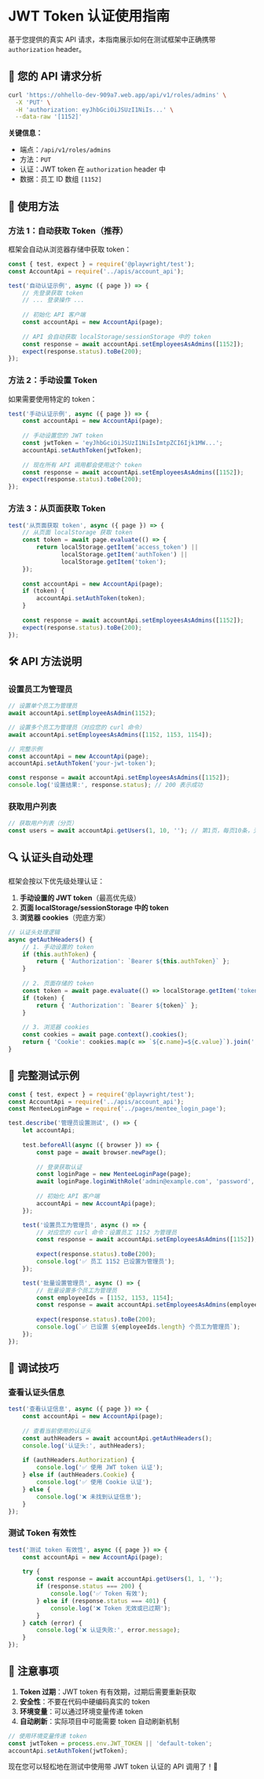 # JWT Token 认证使用指南

基于您提供的真实 API 请求，本指南展示如何在测试框架中正确携带 `authorization` header。

## 🔑 您的 API 请求分析

```bash
curl 'https://ohhello-dev-909a7.web.app/api/v1/roles/admins' \
  -X 'PUT' \
  -H 'authorization: eyJhbGciOiJSUzI1NiIs...' \
  --data-raw '[1152]'
```

**关键信息：**
- 端点：`/api/v1/roles/admins`
- 方法：`PUT`
- 认证：JWT token 在 `authorization` header 中
- 数据：员工 ID 数组 `[1152]`

## 🚀 使用方法

### 方法 1：自动获取 Token（推荐）

框架会自动从浏览器存储中获取 token：

```javascript
const { test, expect } = require('@playwright/test');
const AccountApi = require('../apis/account_api');

test('自动认证示例', async ({ page }) => {
    // 先登录获取 token
    // ... 登录操作 ...
    
    // 初始化 API 客户端
    const accountApi = new AccountApi(page);
    
    // API 会自动获取 localStorage/sessionStorage 中的 token
    const response = await accountApi.setEmployeesAsAdmins([1152]);
    expect(response.status).toBe(200);
});
```

### 方法 2：手动设置 Token

如果需要使用特定的 token：

```javascript
test('手动认证示例', async ({ page }) => {
    const accountApi = new AccountApi(page);
    
    // 手动设置您的 JWT token
    const jwtToken = 'eyJhbGciOiJSUzI1NiIsImtpZCI6Ijk1MW...';
    accountApi.setAuthToken(jwtToken);
    
    // 现在所有 API 调用都会使用这个 token
    const response = await accountApi.setEmployeesAsAdmins([1152]);
    expect(response.status).toBe(200);
});
```

### 方法 3：从页面获取 Token

```javascript
test('从页面获取 token', async ({ page }) => {
    // 从页面 localStorage 获取 token
    const token = await page.evaluate(() => {
        return localStorage.getItem('access_token') || 
               localStorage.getItem('authToken') || 
               localStorage.getItem('token');
    });
    
    const accountApi = new AccountApi(page);
    if (token) {
        accountApi.setAuthToken(token);
    }
    
    const response = await accountApi.setEmployeesAsAdmins([1152]);
    expect(response.status).toBe(200);
});
```

## 🛠️ API 方法说明

### 设置员工为管理员

```javascript
// 设置单个员工为管理员
await accountApi.setEmployeeAsAdmin(1152);

// 设置多个员工为管理员（对应您的 curl 命令）
await accountApi.setEmployeesAsAdmins([1152, 1153, 1154]);

// 完整示例
const accountApi = new AccountApi(page);
accountApi.setAuthToken('your-jwt-token');

const response = await accountApi.setEmployeesAsAdmins([1152]);
console.log('设置结果:', response.status); // 200 表示成功
```

### 获取用户列表

```javascript
// 获取用户列表（分页）
const users = await accountApi.getUsers(1, 10, ''); // 第1页，每页10条，无关键词搜索
```

## 🔍 认证头自动处理

框架会按以下优先级处理认证：

1. **手动设置的 JWT token**（最高优先级）
2. **页面 localStorage/sessionStorage 中的 token**
3. **浏览器 cookies**（兜底方案）

```javascript
// 认证头处理逻辑
async getAuthHeaders() {
    // 1. 手动设置的 token
    if (this.authToken) {
        return { 'Authorization': `Bearer ${this.authToken}` };
    }
    
    // 2. 页面存储的 token
    const token = await page.evaluate(() => localStorage.getItem('token'));
    if (token) {
        return { 'Authorization': `Bearer ${token}` };
    }
    
    // 3. 浏览器 cookies
    const cookies = await page.context().cookies();
    return { 'Cookie': cookies.map(c => `${c.name}=${c.value}`).join('; ') };
}
```

## 🧪 完整测试示例

```javascript
const { test, expect } = require('@playwright/test');
const AccountApi = require('../apis/account_api');
const MenteeLoginPage = require('../pages/mentee_login_page');

test.describe('管理员设置测试', () => {
    let accountApi;
    
    test.beforeAll(async ({ browser }) => {
        const page = await browser.newPage();
        
        // 登录获取认证
        const loginPage = new MenteeLoginPage(page);
        await loginPage.loginWithRole('admin@example.com', 'password', 'admin');
        
        // 初始化 API 客户端
        accountApi = new AccountApi(page);
    });

    test('设置员工为管理员', async () => {
        // 对应您的 curl 命令：设置员工 1152 为管理员
        const response = await accountApi.setEmployeesAsAdmins([1152]);
        
        expect(response.status).toBe(200);
        console.log('✅ 员工 1152 已设置为管理员');
    });

    test('批量设置管理员', async () => {
        // 批量设置多个员工为管理员
        const employeeIds = [1152, 1153, 1154];
        const response = await accountApi.setEmployeesAsAdmins(employeeIds);
        
        expect(response.status).toBe(200);
        console.log(`✅ 已设置 ${employeeIds.length} 个员工为管理员`);
    });
});
```

## 🔧 调试技巧

### 查看认证头信息

```javascript
test('查看认证信息', async ({ page }) => {
    const accountApi = new AccountApi(page);
    
    // 查看当前使用的认证头
    const authHeaders = await accountApi.getAuthHeaders();
    console.log('认证头:', authHeaders);
    
    if (authHeaders.Authorization) {
        console.log('✅ 使用 JWT token 认证');
    } else if (authHeaders.Cookie) {
        console.log('✅ 使用 Cookie 认证');
    } else {
        console.log('❌ 未找到认证信息');
    }
});
```

### 测试 Token 有效性

```javascript
test('测试 token 有效性', async ({ page }) => {
    const accountApi = new AccountApi(page);
    
    try {
        const response = await accountApi.getUsers(1, 1, '');
        if (response.status === 200) {
            console.log('✅ Token 有效');
        } else if (response.status === 401) {
            console.log('❌ Token 无效或已过期');
        }
    } catch (error) {
        console.log('❌ 认证失败:', error.message);
    }
});
```

## 📝 注意事项

1. **Token 过期**：JWT token 有有效期，过期后需要重新获取
2. **安全性**：不要在代码中硬编码真实的 token
3. **环境变量**：可以通过环境变量传递 token
4. **自动刷新**：实际项目中可能需要 token 自动刷新机制

```javascript
// 使用环境变量传递 token
const jwtToken = process.env.JWT_TOKEN || 'default-token';
accountApi.setAuthToken(jwtToken);
```

现在您可以轻松地在测试中使用带 JWT token 认证的 API 调用了！🎉